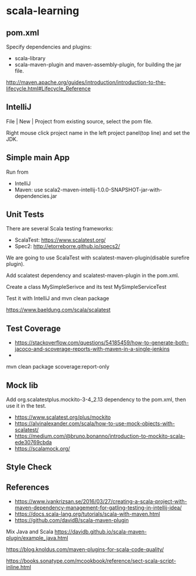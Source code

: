 # scala-learning

## pom.xml
Specify dependencies and plugins:
- scala-library
- scala-maven-plugin and maven-assembly-plugin, for building the jar file.

http://maven.apache.org/guides/introduction/introduction-to-the-lifecycle.html#Lifecycle_Reference

## IntelliJ
File | New | Project from existing source, select the pom file.

Right mouse click project name in the left project panel(top line) and set the
JDK.

## Simple main App
Run from
- IntelliJ
- Maven: use scala2-maven-intellij-1.0.0-SNAPSHOT-jar-with-dependencies.jar

## Unit Tests
There are several Scala testing frameworks:
- ScalaTest: https://www.scalatest.org/
- Spec2: http://etorreborre.github.io/specs2/

We are going to use ScalaTest with scalatest-maven-plugin(disable surefire plugin).

Add scalatest dependency and scalatest-maven-plugin in the pom.xml.

Create a class MySimpleSerivce and its test MySimpleServiceTest

Test it with IntelliJ and mvn clean package

https://www.baeldung.com/scala/scalatest

## Test Coverage

- https://stackoverflow.com/questions/54185459/how-to-generate-both-jacoco-and-scoverage-reports-with-maven-in-a-single-jenkins
- 

mvn clean package scoverage:report-only

## Mock lib
Add org.scalatestplus.mockito-3-4_2.13 dependency to the pom.xml, then use it in the test.

- https://www.scalatest.org/plus/mockito
- https://alvinalexander.com/scala/how-to-use-mock-objects-with-scalatest/
- https://medium.com/@bruno.bonanno/introduction-to-mockito-scala-ede30769cbda
- https://scalamock.org/
## Style Check



## References
- https://www.ivankrizsan.se/2016/03/27/creating-a-scala-project-with-maven-dependency-management-for-gatling-testing-in-intellij-idea/
- https://docs.scala-lang.org/tutorials/scala-with-maven.html
- https://github.com/davidB/scala-maven-plugin

Mix Java and Scala
https://davidb.github.io/scala-maven-plugin/example_java.html

https://blog.knoldus.com/maven-plugins-for-scala-code-quality/

https://books.sonatype.com/mcookbook/reference/sect-scala-script-inline.html
